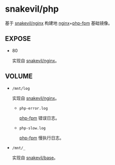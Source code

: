 snakevil/php
===

基于 [snakevil/nginx][snakevil-nginx] 构建地 [nginx][]+[php-fpm][] 基础镜像。

[snakevil-nginx]: https://github.com/snakevil-docker/nginx
[nginx]: http://nginx.org
[php-fpm]: http://php.net/fpm

EXPOSE
---

* 80

    实现自 [snakevil/nginx](https://github.com/snakevil-docker/nginx#expose)。

VOLUME
---

* `/mnt/log`

    实现自 [snakevil/nginx](https://github.com/snakevil-docker/nginx#volume)。

    * `php-error.log`

        [php-fpm][] 错误日志。

    * `php-slow.log`

        [php-fpm][] 慢执行日志。

* `/mnt/_`

    实现自 [snakevil/base](https://github.com/snakevil-docker/base#volume)。
